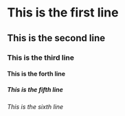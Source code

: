 # This is the first line
## This is the second line
### This is the third line
#### This is the forth line
##### This is the fifth line
###### This is the sixth line
